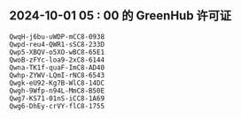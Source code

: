 ## 2024-10-01 05 : 00 的 GreenHub 许可证
```
QwqH-j6bu-uWDP-mCC8-0938
Qwpd-reu4-QWR1-sSC8-233D
Qwp5-XBQV-o5XO-wBC8-65E1
QwoB-zFYc-loa9-2xC8-6144
Qwna-TK1f-quaF-ImC8-AD40
Qwhp-ZYWV-LQmI-rNC8-6543
Qwgk-eU92-Kg7B-WlC8-14DC
Qwgh-9Wfp-n94L-MmC8-B50E
Qwg7-KS71-01nS-iCC8-1A69
Qwg6-DhEy-crVY-flC8-1755
```

